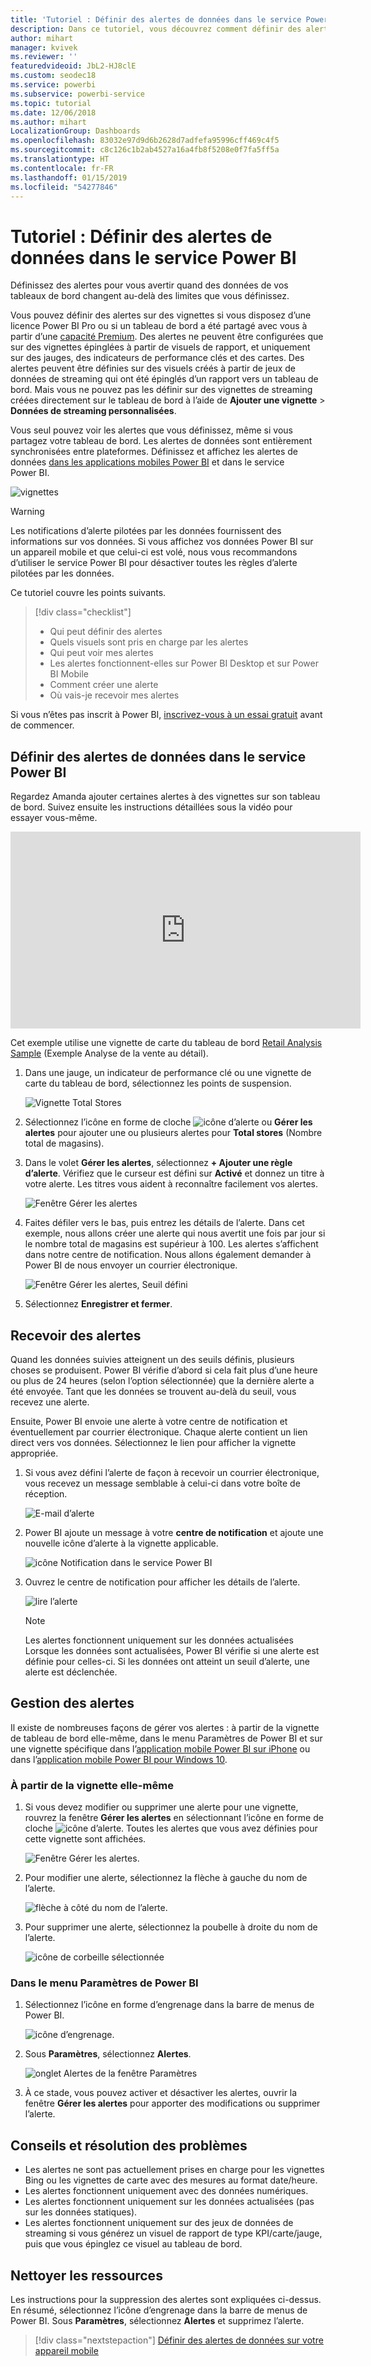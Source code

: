 ```yaml
---
title: 'Tutoriel : Définir des alertes de données dans le service Power BI'
description: Dans ce tutoriel, vous découvrez comment définir des alertes pour vous avertir quand des données de vos tableaux de bord changent au-delà des limites que vous définissez dans le service Microsoft Power BI.
author: mihart
manager: kvivek
ms.reviewer: ''
featuredvideoid: JbL2-HJ8clE
ms.custom: seodec18
ms.service: powerbi
ms.subservice: powerbi-service
ms.topic: tutorial
ms.date: 12/06/2018
ms.author: mihart
LocalizationGroup: Dashboards
ms.openlocfilehash: 83032e97d9d6b2628d7adfefa95996cff469c4f5
ms.sourcegitcommit: c8c126c1b2ab4527a16a4fb8f5208e0f7fa5ff5a
ms.translationtype: HT
ms.contentlocale: fr-FR
ms.lasthandoff: 01/15/2019
ms.locfileid: "54277846"
---
```

# <a name="tutorial-set-data-alerts-in-power-bi-service"></a>Tutoriel : Définir des alertes de données dans le service Power BI
Définissez des alertes pour vous avertir quand des données de vos tableaux de bord changent au-delà des limites que vous définissez. 

Vous pouvez définir des alertes sur des vignettes si vous disposez d’une licence Power BI Pro ou si un tableau de bord a été partagé avec vous à partir d’une [capacité Premium](../service-premium.md). Des alertes ne peuvent être configurées que sur des vignettes épinglées à partir de visuels de rapport, et uniquement sur des jauges, des indicateurs de performance clés et des cartes. Des alertes peuvent être définies sur des visuels créés à partir de jeux de données de streaming qui ont été épinglés d’un rapport vers un tableau de bord. Mais vous ne pouvez pas les définir sur des vignettes de streaming créées directement sur le tableau de bord à l’aide de **Ajouter une vignette** > **Données de streaming personnalisées**. 

Vous seul pouvez voir les alertes que vous définissez, même si vous partagez votre tableau de bord. Les alertes de données sont entièrement synchronisées entre plateformes. Définissez et affichez les alertes de données [dans les applications mobiles Power BI](mobile/mobile-set-data-alerts-in-the-mobile-apps.md) et dans le service Power BI. 

![vignettes](../media/service-set-data-alerts/powerbi-alert-types-new.png)

> [!WARNING]
> Les notifications d’alerte pilotées par les données fournissent des informations sur vos données. Si vous affichez vos données Power BI sur un appareil mobile et que celui-ci est volé, nous vous recommandons d’utiliser le service Power BI pour désactiver toutes les règles d’alerte pilotées par les données.
> 

Ce tutoriel couvre les points suivants.
> [!div class="checklist"]
> * Qui peut définir des alertes
> * Quels visuels sont pris en charge par les alertes
> * Qui peut voir mes alertes
> * Les alertes fonctionnent-elles sur Power BI Desktop et sur Power BI Mobile
> * Comment créer une alerte
> * Où vais-je recevoir mes alertes

Si vous n’êtes pas inscrit à Power BI, [inscrivez-vous à un essai gratuit](https://app.powerbi.com/signupredirect?pbi_source=web) avant de commencer.

## <a name="set-data-alerts-in-power-bi-service"></a>Définir des alertes de données dans le service Power BI
Regardez Amanda ajouter certaines alertes à des vignettes sur son tableau de bord. Suivez ensuite les instructions détaillées sous la vidéo pour essayer vous-même.

<iframe width="560" height="315" src="https://www.youtube.com/embed/JbL2-HJ8clE" frameborder="0" allowfullscreen></iframe>

Cet exemple utilise une vignette de carte du tableau de bord [Retail Analysis Sample](http://go.microsoft.com/fwlink/?LinkId=529778) (Exemple Analyse de la vente au détail).

1. Dans une jauge, un indicateur de performance clé ou une vignette de carte du tableau de bord, sélectionnez les points de suspension.
   
   ![Vignette Total Stores](media/end-user-alerts/powerbi-card.png)
2. Sélectionnez l’icône en forme de cloche ![icône d’alerte](media/end-user-alerts/power-bi-bell-icon.png) ou **Gérer les alertes** pour ajouter une ou plusieurs alertes pour **Total stores** (Nombre total de magasins).
   
1. Dans le volet **Gérer les alertes**, sélectionnez **+ Ajouter une règle d’alerte**.  Vérifiez que le curseur est défini sur **Activé** et donnez un titre à votre alerte. Les titres vous aident à reconnaître facilement vos alertes.
   
   ![Fenêtre Gérer les alertes](media/end-user-alerts/powerbi-alert-title.png)
4. Faites défiler vers le bas, puis entrez les détails de l’alerte.  Dans cet exemple, nous allons créer une alerte qui nous avertit une fois par jour si le nombre total de magasins est supérieur à 100. Les alertes s’affichent dans notre centre de notification. Nous allons également demander à Power BI de nous envoyer un courrier électronique.
   
   ![Fenêtre Gérer les alertes, Seuil défini](media/end-user-alerts/power-bi-set-alert-details.png)
5. Sélectionnez **Enregistrer et fermer**.

## <a name="receiving-alerts"></a>Recevoir des alertes
Quand les données suivies atteignent un des seuils définis, plusieurs choses se produisent. Power BI vérifie d’abord si cela fait plus d’une heure ou plus de 24 heures (selon l’option sélectionnée) que la dernière alerte a été envoyée. Tant que les données se trouvent au-delà du seuil, vous recevez une alerte.

Ensuite, Power BI envoie une alerte à votre centre de notification et éventuellement par courrier électronique. Chaque alerte contient un lien direct vers vos données. Sélectionnez le lien pour afficher la vignette appropriée.  

1. Si vous avez défini l’alerte de façon à recevoir un courrier électronique, vous recevez un message semblable à celui-ci dans votre boîte de réception.
   
   ![E-mail d’alerte](media/end-user-alerts/powerbi-alerts-email.png)
2. Power BI ajoute un message à votre **centre de notification** et ajoute une nouvelle icône d’alerte à la vignette applicable.
   
   ![icône Notification dans le service Power BI](media/end-user-alerts/powerbi-alert-notifications.png)
3. Ouvrez le centre de notification pour afficher les détails de l’alerte.
   
    ![lire l’alerte](media/end-user-alerts/powerbi-alert-notification.png)
   
   > [!NOTE]
   > Les alertes fonctionnent uniquement sur les données actualisées Lorsque les données sont actualisées, Power BI vérifie si une alerte est définie pour celles-ci. Si les données ont atteint un seuil d’alerte, une alerte est déclenchée.
   > 
   > 

## <a name="managing-alerts"></a>Gestion des alertes
Il existe de nombreuses façons de gérer vos alertes : à partir de la vignette de tableau de bord elle-même, dans le menu Paramètres de Power BI et sur une vignette spécifique dans l’[application mobile Power BI sur iPhone](mobile/mobile-set-data-alerts-in-the-mobile-apps.md) ou dans l’[application mobile Power BI pour Windows 10](mobile/mobile-set-data-alerts-in-the-mobile-apps.md).

### <a name="from-the-tile-itself"></a>À partir de la vignette elle-même
1. Si vous devez modifier ou supprimer une alerte pour une vignette, rouvrez la fenêtre **Gérer les alertes** en sélectionnant l’icône en forme de cloche ![icône d’alerte](media/end-user-alerts/power-bi-bell-icon.png). Toutes les alertes que vous avez définies pour cette vignette sont affichées.
   
    ![Fenêtre Gérer les alertes](media/end-user-alerts/powerbi-see-alerts.png).
2. Pour modifier une alerte, sélectionnez la flèche à gauche du nom de l’alerte.
   
    ![flèche à côté du nom de l’alerte](media/end-user-alerts/powerbi-see-alerts-arrow.png).
3. Pour supprimer une alerte, sélectionnez la poubelle à droite du nom de l’alerte.
   
      ![icône de corbeille sélectionnée](media/end-user-alerts/powerbi-see-alerts-delete.png)

### <a name="from-the-power-bi-settings-menu"></a>Dans le menu Paramètres de Power BI
1. Sélectionnez l’icône en forme d’engrenage dans la barre de menus de Power BI.
   
    ![icône d’engrenage](media/end-user-alerts/powerbi-gear-icon.png).
2. Sous **Paramètres**, sélectionnez **Alertes**.
   
    ![onglet Alertes de la fenêtre Paramètres](media/end-user-alerts/powerbi-alert-settings.png)
3. À ce stade, vous pouvez activer et désactiver les alertes, ouvrir la fenêtre **Gérer les alertes** pour apporter des modifications ou supprimer l’alerte.

## <a name="tips-and-troubleshooting"></a>Conseils et résolution des problèmes
* Les alertes ne sont pas actuellement prises en charge pour les vignettes Bing ou les vignettes de carte avec des mesures au format date/heure.
* Les alertes fonctionnent uniquement avec des données numériques.
* Les alertes fonctionnent uniquement sur les données actualisées (pas sur les données statiques).
* Les alertes fonctionnent uniquement sur des jeux de données de streaming si vous générez un visuel de rapport de type KPI/carte/jauge, puis que vous épinglez ce visuel au tableau de bord.

## <a name="clean-up-resources"></a>Nettoyer les ressources
Les instructions pour la suppression des alertes sont expliquées ci-dessus. En résumé, sélectionnez l’icône d’engrenage dans la barre de menus de Power BI. Sous **Paramètres**, sélectionnez **Alertes** et supprimez l’alerte.

> [!div class="nextstepaction"]
> [Définir des alertes de données sur votre appareil mobile](mobile/mobile-set-data-alerts-in-the-mobile-apps.md)


